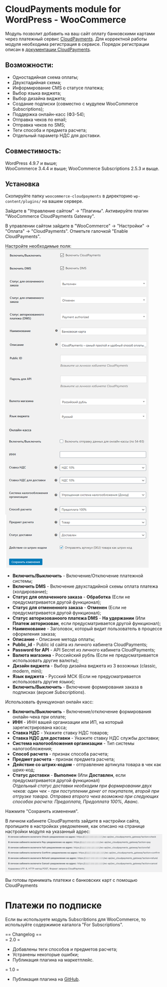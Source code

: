 # CloudPayments module for WordPress - WooCommerce

Модуль позволит добавить на ваш сайт оплату банковскими картами через платежный сервис [CloudPayments](https://cloudpayments.ru/Docs/Connect). 
Для корректной работы модуля необходима регистрация в сервисе.
Порядок регистрации описан в [документации CloudPayments](https://cloudpayments.ru/Docs/Connect).

## Возможности:

* Одностадийная схема оплаты;  
* Двухстадийная схема;  
* Информирование СMS о статусе платежа;  
* Выбор языка виджета;  
* Выбор дизайна виджета;  
* Создание подписки (совместно с мудулем WooCommerce Subscriptions);  
* Поддержка онлайн-касс (ФЗ-54);  
* Отправка чеков по email;  
* Отправка чеков по SMS;  
* Теги способа и предмета расчета;  
* Отдельный параметр НДС для доставки.  

## Совместимость:

WordPress 4.9.7 и выше;  
WooCommerce 3.4.4 и выше;
WooCommerce Subscriptions 2.5.3 и выще.

## Установка

Скопируйте папку `woocommerce-cloudpayments` в директорию `wp-content/plugins/` на вашем сервере.

Зайдите в "Управление сайтом" -> "Плагины". Активируйте плагин "WooCommerce CloudPayments Gateway".

В управлении сайтом зайдите в "WooCommerce" -> "Настройки" -> "Оплата" -> "CloudPayments". Отметьте галочкой  "Enable CloudPayments".

Настройте необходимые поля:  
![CPsettings](pics/settings.png)

* **Включить/Выключить** - Включение/Отключение платежной системы;  
* **Включить DMS** - Включение двухстадийной схемы оплата платежа (холдирование);  
* **Статус для оплаченного заказа** - **Обработка** (Если не предусматривается другой функционал);  
* **Статус для отмененного заказа** - **Отменен** (Если не предусматривается другой функционал);  
* **Статус авторизованоого платежа DMS** - **На удержании** (Или **Платеж авторизован**, если предусматривается другой функционал);  
* **Наименование** - Заголовок, который видит пользователь в процессе оформления заказа;  
* **Описание** - Описание метода оплаты;  
* **Public_id** - Public id сайта из личного кабинета CloudPayments;  
* **Password for API** - API Secret из личного кабинета CloudPayments;  
* **Валюта магазина** - Российский рубль (Если не предусматривается использовать другие валюты);  
* **Дизайн виджета** - Выбор дизайна виджета из 3 возожных (classic, modern, mini);  
* **Язык виджета** - Русский МСК (Если не предусматривается использовать другие языки);  
* **Включить/Выключить** - Включение формирования заказа в подписках (_версия Subscriptions_).  

Использовать функцуионал онлайн касс:
* **Включить/Выключить** - Включение/отключение формирования онлайн-чека при оплате;  
* **ИНН** - ИНН вашей организации или ИП, на который зарегистрирована касса;  
* **Ставка НДС** - Укажите ставку НДС товаров;  
* **Ставка НДС для доставки** - Укажите ставку НДС службы доставки;  
* **Система налогообложения организации** - Тип системы налогообложения;  
* **Способ расчета** - признак способа расчета;  
* **Предмет расчета** - признак предмета расчета;  
* **Действие со штрих-кодом** - отправление артикула товара в чек как шрих-код;
* **Статус доставки** - **Выполнен** (Или **Доставлен**, если предусматривается другой функционал)  
_Отдельный статус доставки необходим при формировании двух чеков: один чек - при поступлении денег от покупателя, второй при отгрузке товара. Отправка второго чека возможна при следующих способах расчета: Предоплата, Предоплата 100%, Аванс._  


Нажмите "Сохранить изменения".

В личном кабинете CloudPayments зайдите в настройки сайта, пропишите в настройках уведомления, как описано на странице настройки модуля на указанный адрес:  
![webHooks](pics/Webhook.png)

Вы готовы принимать платежи с банковских карт с помощью CloudPayments 

# Платежи по подписке

Если вы используете модуль Subscribtions для WooCommerce, то используйте содержимое каталога "For Subscriptions".


== Changelog ==  
= 2.0 =
* Добавлены теги способов и предметов расчета;
* Устранены некоторые ошибки;
* Публикация плагина на маркетплейс.

= 1.0 =
* Публикация плагина на [GitHub](https://github.com/cloudpayments/CMS-WordPress-WooCommerce-CK).  

